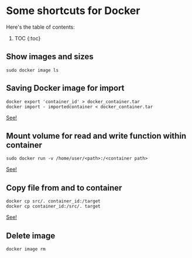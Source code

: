 # Some shortcuts for Docker

Here's the table of contents:

1. TOC
{:toc}

## Show images and sizes

```
sudo docker image ls
```

## Saving Docker image for import

```
docker export 'container_id' > docker_container.tar
docker import - importedcontainer < docker_container.tar
```

[See!](https://dockerlabs.collabnix.com/beginners/saving-images-as-tar/)

## Mount volume for read and write function within container

```
sudo docker run -v /home/user/<path>:/<container path>
```

[See!](https://stackoverflow.com/questions/31448821/how-to-write-data-to-host-file-system-from-docker-container)


## Copy file from and to container

```
docker cp src/. container_id:/target
docker cp container_id:/src/. target
```

[See!](https://stackoverflow.com/questions/22907231/how-to-copy-files-from-host-to-docker-container)

## Delete image

```
docker image rm
```





